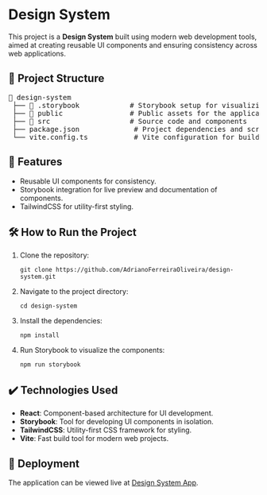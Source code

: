 <h1>Design System</h1>

<p>This project is a <strong>Design System</strong> built using modern web development tools, aimed at creating reusable UI components and ensuring consistency across web applications.</p>

<h2>📂 Project Structure</h2>

<pre>
📂 design-system
 ├── 📁 .storybook            # Storybook setup for visualizing components
 ├── 📁 public                # Public assets for the application
 ├── 📁 src                   # Source code and components
 ├── package.json             # Project dependencies and scripts
 └── vite.config.ts           # Vite configuration for building the project
</pre>

<h2>🔨 Features</h2>

<ul>
  <li>Reusable UI components for consistency.</li>
  <li>Storybook integration for live preview and documentation of components.</li>
  <li>TailwindCSS for utility-first styling.</li>
</ul>

<h2>🛠️ How to Run the Project</h2>

<ol>
  <li>Clone the repository:
    <pre><code>git clone https://github.com/AdrianoFerreiraOliveira/design-system.git</code></pre>
  </li>
  <li>Navigate to the project directory:
    <pre><code>cd design-system</code></pre>
  </li>
  <li>Install the dependencies:
    <pre><code>npm install</code></pre>
  </li>
  <li>Run Storybook to visualize the components:
    <pre><code>npm run storybook</code></pre>
  </li>
</ol>

<h2>✔️ Technologies Used</h2>

<ul>
  <li><strong>React</strong>: Component-based architecture for UI development.</li>
  <li><strong>Storybook</strong>: Tool for developing UI components in isolation.</li>
  <li><strong>TailwindCSS</strong>: Utility-first CSS framework for styling.</li>
  <li><strong>Vite</strong>: Fast build tool for modern web projects.</li>
</ul>

<h2>🚀 Deployment</h2>

<p>The application can be viewed live at <a href="https://design-system-inky-iota.vercel.app" target="_blank">Design System App</a>.</p>
